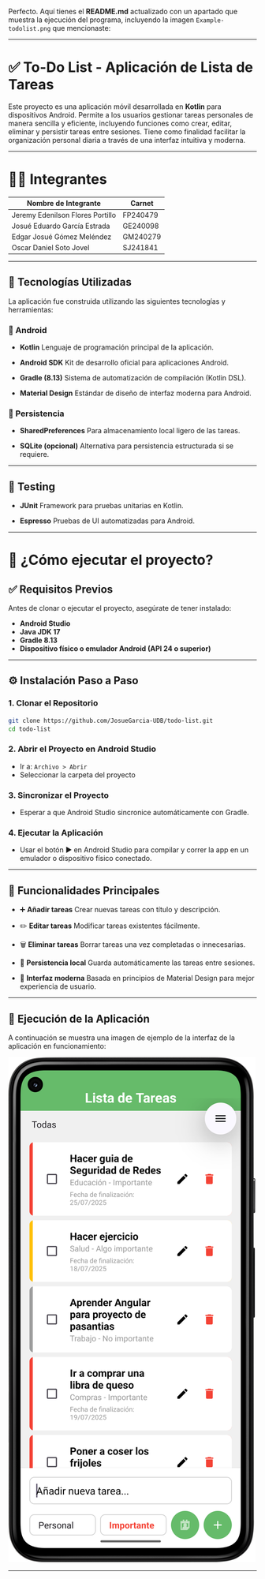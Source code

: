 Perfecto. Aquí tienes el **README.md** actualizado con un apartado que muestra la ejecución del programa, incluyendo la imagen `Example-todolist.png` que mencionaste:

---

# ✅ To-Do List - Aplicación de Lista de Tareas

Este proyecto es una aplicación móvil desarrollada en **Kotlin** para dispositivos Android. Permite a los usuarios gestionar tareas personales de manera sencilla y eficiente, incluyendo funciones como crear, editar, eliminar y persistir tareas entre sesiones.
Tiene como finalidad facilitar la organización personal diaria a través de una interfaz intuitiva y moderna.

---

# 🧑‍💻 Integrantes

| Nombre de Integrante             | Carnet   |
| -------------------------------- | -------- |
| Jeremy Edenilson Flores Portillo | FP240479 |
| Josué Eduardo García Estrada     | GE240098 |
| Edgar Josué Gómez Meléndez       | GM240279 |
| Oscar Daniel Soto Jovel          | SJ241841 |

---

## 🚀 Tecnologías Utilizadas

La aplicación fue construida utilizando las siguientes tecnologías y herramientas:

### 📱 Android

* **Kotlin**
  Lenguaje de programación principal de la aplicación.

* **Android SDK**
  Kit de desarrollo oficial para aplicaciones Android.

* **Gradle (8.13)**
  Sistema de automatización de compilación (Kotlin DSL).

* **Material Design**
  Estándar de diseño de interfaz moderna para Android.

### 💾 Persistencia

* **SharedPreferences**
  Para almacenamiento local ligero de las tareas.

* **SQLite (opcional)**
  Alternativa para persistencia estructurada si se requiere.

---

## 🧪 Testing

* **JUnit**
  Framework para pruebas unitarias en Kotlin.

* **Espresso**
  Pruebas de UI automatizadas para Android.

---

# 📲 ¿Cómo ejecutar el proyecto?

## ✅ Requisitos Previos

Antes de clonar o ejecutar el proyecto, asegúrate de tener instalado:

* **Android Studio**
* **Java JDK 17**
* **Gradle 8.13**
* **Dispositivo físico o emulador Android (API 24 o superior)**

---

## ⚙️ Instalación Paso a Paso

### 1. Clonar el Repositorio

```bash
git clone https://github.com/JosueGarcia-UDB/todo-list.git
cd todo-list
```

### 2. Abrir el Proyecto en Android Studio

* Ir a: `Archivo > Abrir`
* Seleccionar la carpeta del proyecto

### 3. Sincronizar el Proyecto

* Esperar a que Android Studio sincronice automáticamente con Gradle.

### 4. Ejecutar la Aplicación

* Usar el botón ▶️ en Android Studio para compilar y correr la app en un emulador o dispositivo físico conectado.

---

## 📝 Funcionalidades Principales

* ➕ **Añadir tareas**
  Crear nuevas tareas con título y descripción.

* ✏️ **Editar tareas**
  Modificar tareas existentes fácilmente.

* 🗑️ **Eliminar tareas**
  Borrar tareas una vez completadas o innecesarias.

* 💾 **Persistencia local**
  Guarda automáticamente las tareas entre sesiones.

* 🎨 **Interfaz moderna**
  Basada en principios de Material Design para mejor experiencia de usuario.

---

## 📸 Ejecución de la Aplicación

A continuación se muestra una imagen de ejemplo de la interfaz de la aplicación en funcionamiento:

![Ejecución de la app](Example-todolist.png)

---
